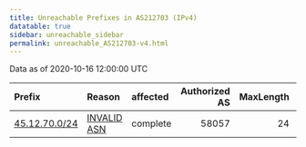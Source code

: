 ```yaml
---
title: Unreachable Prefixes in AS212703 (IPv4)
datatable: true
sidebar: unreachable_sidebar
permalink: unreachable_AS212703-v4.html
---
```


Data as of 2020-10-16 12:00:00 UTC


<div class="datatable-begin"></div>

| Prefix                                               | Reason                                                                                                | affected   |   Authorized AS |   MaxLength | Anchor                                         |   unreachable /24s |
|:-----------------------------------------------------|:------------------------------------------------------------------------------------------------------|:-----------|----------------:|------------:|:-----------------------------------------------|-------------------:|
| [45.12.70.0/24](https://stat.ripe.net/45.12.70.0/24) | [INVALID ASN](https://rpki-validator.ripe.net/announcement-preview?asn=AS212703&prefix=45.12.70.0/24) | complete   |           58057 |          24 | [RIPE](unreachable_RIPE_NCC_RPKI_Root-v4.html) |                  1 |

<div class="datatable-end"></div>